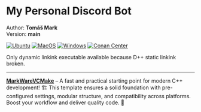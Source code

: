 # My Personal Discord Bot

Author: **Tomáš Mark**  
Version: **main**

[![Ubuntu](https://github.com/tomasmark79/MyPersonalDiscordBot/actions/workflows/ubuntu.yml/badge.svg)](https://github.com/tomasmark79/MyPersonalDiscordBot/actions/workflows/ubuntu.yml)
[![MacOS](https://github.com/tomasmark79/MyPersonalDiscordBot/actions/workflows/macos.yml/badge.svg)](https://github.com/tomasmark79/MyPersonalDiscordBot/actions/workflows/macos.yml)
[![Windows](https://github.com/tomasmark79/MyPersonalDiscordBot/actions/workflows/windows.yml/badge.svg)](https://github.com/tomasmark79/MyPersonalDiscordBot/actions/workflows/windows.yml)
[![Conan Center](https://img.shields.io/conan/v/dpp)](https://conan.io/center/recipes/dpp)

Only dynamic linkink executable available because D++ static linkink broken.

---

**[MarkWareVCMake](https://github.com/tomasmark79/MarkWareVCMake)** – A fast and practical starting point for modern C++ development! 🏗️ This template ensures a solid foundation with pre-configured settings, modular structure, and compatibility across platforms. Boost your workflow and deliver quality code. 🌈
